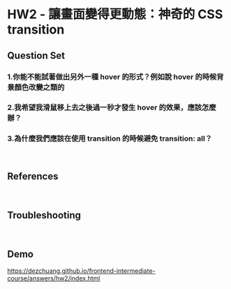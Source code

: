 
# HW2 - 讓畫面變得更動態：神奇的 CSS transition

## Question Set

### 1.你能不能試著做出另外一種 hover 的形式？例如說 hover 的時候背景顏色改變之類的

### 2.我希望我滑鼠移上去之後過一秒才發生 hover 的效果，應該怎麼辦？

### 3.為什麼我們應該在使用 transition 的時候避免 transition: all？

<br>

## References

<br>

## Troubleshooting

<br>

## Demo
https://dezchuang.github.io/frontend-intermediate-course/answers/hw2/index.html
